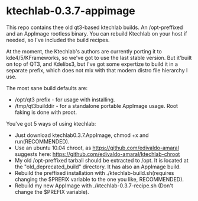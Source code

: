 # ktechlab-0.3.7-appimage
This repo contains thee old qt3-based ktechlab builds. An /opt-preffixed and an AppImage rootless binary. You can rebuild Ktechlab on your host if needed, so I've included the build recipes.

At the moment, the Ktechlab's authors are currently porting it to kde4/5/KFrameworks, so we've got to use the last stable version. But it'built on top of QT3, and Kdelibs3, but I've got some expertize to build it in a separate prefix, which does not mix with that modern distro file hierarchy I use.

The most sane build defaults are:
 - /opt/qt3 prefix - for usage with installing.
 - /tmp/qt3builddir - for a standalone portable AppImage usage. Root faking is done with proot.

You've got 5 ways of using ktechlab:
 - Just download ktechlab0.3.7.AppImage, chmod +x and run(RECOMMENDED).
 - Use an ubuntu 10.04 chroot, as https://github.com/edivaldo-amaral suggests here: https://github.com/edivaldo-amaral/ktechlab-chroot
 - My old /opt-preffixed tarball should be extracted to /opt. It is located at the "old_deprecated_build" directory. It has also an AppImage build.
 - Rebuild the preffixed installation with ./ktechlab-build.sh(requires changing the $PREFIX variable to the one you like, RECOMMENDED).
 - Rebuild my new AppImage with ./ktechlab-0.3.7-recipe.sh (Don't change the $PREFIX variable).

